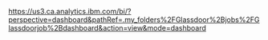 https://us3.ca.analytics.ibm.com/bi/?perspective=dashboard&pathRef=.my_folders%2FGlassdoor%2Bjobs%2FGlassdoorjob%2Bdashboard&action=view&mode=dashboard
